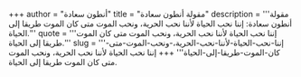 +++
author = "أنطون سعادة"
title = "مقولة أنطون سعادة"
description = '''مقولة أنطون سعادة: إننا نحب الحياة لأننا نحب الحرية، ونحب الموت متى كان الموت طريقا إلى الحياة.'''
quote = '''إننا نحب الحياة لأننا نحب الحرية، ونحب الموت متى كان الموت طريقا إلى الحياة.'''
slug = '''إننا-نحب-الحياة-لأننا-نحب-الحرية،-ونحب-الموت-متى-كان-الموت-طريقا-إلى-الحياة'''
+++
إننا نحب الحياة لأننا نحب الحرية، ونحب الموت متى كان الموت طريقا إلى الحياة.
